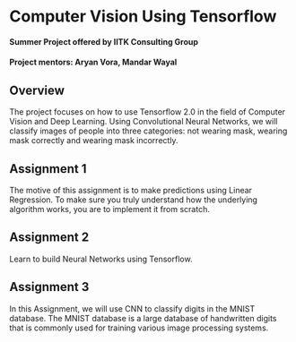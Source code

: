 # Computer Vision Using Tensorflow
#### Summer Project offered by IITK Consulting Group
#### Project mentors: Aryan Vora, Mandar Wayal

## Overview
The project focuses on how to use Tensorflow 2.0 in the field of Computer Vision and Deep Learning.
Using Convolutional Neural Networks, we will classify images of people into three categories: not wearing mask, wearing mask correctly and wearing mask incorrectly.

## Assignment 1

The motive of this assignment is to make predictions using Linear Regression. To make sure you truly understand how the underlying algorithm works, you are to implement it from scratch.

## Assignment 2

Learn to build Neural Networks using Tensorflow.

## Assignment 3

In this Assignment, we will use CNN to classify digits in the MNIST database.
The MNIST database is a large database of handwritten digits that is commonly used for training various image processing systems.
